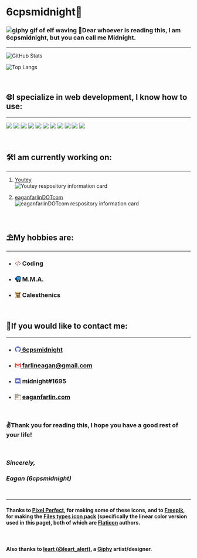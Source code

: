# **6cpsmidnight📝**

### <img src="https://media.giphy.com/media/d5JAHNi6NA4Q8v69kK/giphy.gif" alt="giphy gif of elf waving" style="width: 5rem;"/> <span>📖Dear whoever is reading this, I am 6cpsmidnight, but you can call me Midnight.</span>

<hr/>

![GitHub Stats](https://github-readme-stats.vercel.app/api/?username=6cpsmidnight&count_private=true&showicons=true)

![Top Langs](https://github-readme-stats.vercel.app/api/top-langs/?username=6cpsmidnight&layout=compact&showicons=true)

<br/>

## 🌐I specialize in web development, I know how to use:

<hr/>

![](https://img.shields.io/badge/OS-Linux-informational?style=flat&logo=linux&logoColor=white&color=2bbc8a)
![](https://img.shields.io/badge/OS-Ubuntu-informational?style=flat&logo=Ubuntu&logoColor=white&color=2bbc8a)
![](https://img.shields.io/badge/Editor-VSCode-informational?style=flat&logo=visual-studio-code&logoColor=white&color=2bbc8a)
![](https://img.shields.io/badge/Code-HTML-informational?style=flat&logo=html5&logoColor=white&color=2bbc8a)
![](https://img.shields.io/badge/Code-CSS-informational?style=flat&logo=css3&logoColor=white&color=2bbc8a)
![](https://img.shields.io/badge/Code-Javascript-informational?style=flat&logo=javascript&logoColor=white&color=2bbc8a)
![](https://img.shields.io/badge/Code-Markdown-informational?style=flat&logo=markdown&logoColor=white&color=2bbc8a)
![](https://img.shields.io/badge/Shell-Bash-informational?style=flat&logo=gnu-bash&logoColor=white&color=2bbc8a)
![](https://img.shields.io/badge/Tools-Github-informational?style=flat&logo=github&logoColor=white&color=2bbc8a)
![](https://img.shields.io/badge/Tools-Figma-informational?style=flat&logo=figma&logoColor=white&color=2bbc8a)
![](https://img.shields.io/badge/Cloud-Netlify-informational?style=flat&logo=netlify&logoColor=white&color=2bbc8a)

<br/>

## 🛠️I am currently working on:

<hr/>

1. [Youtey](https://github.com/6cpsmidnight/Youtey "Youtey repository")
   <br/>
   ![Youtey respository information card](https://github-readme-stats.vercel.app/api/pin/?username=6cpsmidnight&repo=youtey&layout=compact&showicons=true)

2. [eaganfarlinDOTcom](https://github.com/6cpsmidnight/eaganfarlinDOTcom "eaganfarlin.com repository")
   <br/>
   ![eaganfarlinDOTcom respository information card](https://github-readme-stats.vercel.app/api/pin/?username=6cpsmidnight&repo=eaganfarlinDOTcom&layout=compact&showicons=true)

<br/>

## ⛱️My hobbies are:

<hr/>

- ### <img src="global/images/hobby-icons/coding-icon.png" alt="coding" style="width: 1rem; margin-bottom: -0.15rem;"/> Coding

- ### <img src="global/images/hobby-icons/mma-icon.png" alt="M.M.A." style="width:1rem; margin-bottom: -0.125rem;"/> M.M.A.

- ### <img src="global/images/hobby-icons/calesthenics-icon.png" alt="calesthenics" style="width:1rem; margin-bottom: -0.125rem;"/> Calesthenics

<br/>

## 💬If you would like to contact me:

<hr/>

- ### [<img src="global/images/contact-icons/github-icon.png" alt="github icon" style="width:1rem; margin-bottom: -0.05rem;"/> 6cpsmidnight](https://github.com/6cpsmidnight "my Github profile")

- ### [<img src="global/images/contact-icons/gmail-icon.png" alt="gmail icon" style="width:1rem; margin-bottom: -0.125rem;"/> farlineagan@gmail.com](mailto:farlineagan@gmail.com "my professional email")

- ### <img src="global/images/contact-icons/discord-icon.png" alt="discord icon" title="my Discord tag" style="width:1rem; margin-bottom: -0.125rem;"/> midnight#1695

- ### [<img src="global/images/contact-icons/site-file-icon.png" alt="eaganfarlin.com site icon" style="width: 1rem; height: 1rem; margin-bottom: -0.125rem;"/><span style="padding-left: 0.25rem;">eaganfarlin.com</span>](https://eaganfarlin.com "my website")

<br/>

### ✌️Thank you for reading this, I hope you have a good rest of your life!

<br/>

### *Sincerely,*

### *Eagan (6cpsmidnight)*

<br/>

<hr/>

#### Thanks to [Pixel Perfect](https://www.flaticon.com/authors/pixel-perfect), for making some of these icons, and to [Freepik](https://www.flaticon.com/authors/freepik), for making the [Files types icon pack](https://www.flaticon.com/packs/files-types-2) (specifically the linear color version used in this page), both of which are [Flaticon](https://flaticon.com/) authors.

<br>

#### Also thanks to [leart (@leart_alert)](https://giphy.com/leart_alert), a [Giphy](https://giphy.com) artist/designer.